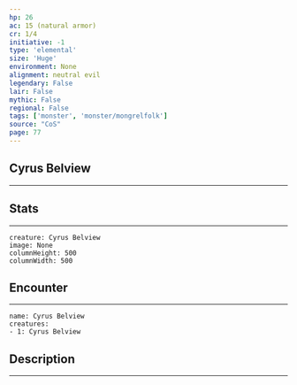 ```yaml
---
hp: 26
ac: 15 (natural armor)
cr: 1/4
initiative: -1
type: 'elemental'    
size: 'Huge'
environment: None
alignment: neutral evil
legendary: False
lair: False
mythic: False
regional: False
tags: ['monster', 'monster/mongrelfolk']
source: "CoS"
page: 77
---
```


## Cyrus Belview
---



## Stats
---

```statblock
creature: Cyrus Belview
image: None
columnHeight: 500
columnWidth: 500
```

## Encounter
---

```encounter-table
name: Cyrus Belview
creatures:
- 1: Cyrus Belview
```

## Description
---




